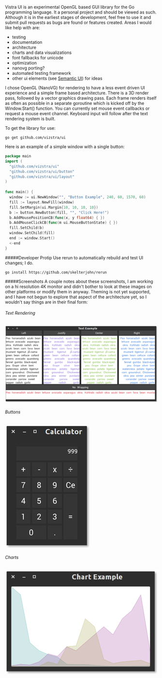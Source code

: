 Vistra UI is an experimental OpenGL based GUI library for the Go programming language. It a personal project and should be viewed as such.  Although it is in the earliest stages of development, feel free to use it and submit pull requests as bugs are found or features created.  Areas I would like help with are:

- testing
- documentation
- architecture
- charts and data visualizations
- font fallbacks for unicode
- optimization
- nanovg porting?
- automated testing framework
- other ui elements (see [Semantic UI](http://semantic-ui.com/)) for ideas

I chose OpenGL (NanoVG) for rendering to have a less event driven UI experience and a simple frame based architecture.  There is a 3D render pass, followed by a vector graphics drawing pass.  Each frame renders itself as often as possible in a separate goroutine which is kicked off by the Window.Start() function.  You can currently set mouse event callbacks or request a mouse event channel.  Keyboard input will follow after the text rendering system is built.

To get the library for use:
```
go get github.com/vizstra/ui
```

Here is an example of a simple window with a single button:
```Go
package main
import (
  "github.com/vizstra/ui"
  "github.com/vizstra/ui/button"
  "github.com/vizstra/ui/layout"
)

func main() {
  window := ui.NewWindow("", "Button Example", 240, 60, 1570, 60)
  fill := layout.NewFill(window)
  fill.SetMargin(ui.Margin{10, 10, 10, 10})
  b := button.NewButton(fill, "", "Click Here!")
  b.AddMousePositionCB(func(x, y float64) { })
  b.AddMouseClickCB(func(m ui.MouseButtonState) { })
  fill.SetChild(b)
  window.SetChild(fill)
  end := window.Start()
  <-end
}
```

#####Developer Protip
Use rerun to automatically rebuild and test UI changes; I do.
```
go install https://github.com/skelterjohn/rerun
```

#####Screenshots
A couple notes about these screenshots, I am working on a hi resolution 4K monitor and didn't bother to look at these images on other platforms or modify them in anyway.  Theming is not yet supported, and I have not begun to explore that aspect of the architecture yet, so I wouldn't say things are in their final form:

###### Text Rendering
<img src=https://raw.githubusercontent.com/vizstra/ui/master/res/img/screenshots/text.png>

###### Buttons
<img src=https://raw.githubusercontent.com/vizstra/ui/master/res/img/screenshots/calculator.png>

###### Charts
<img src=https://raw.githubusercontent.com/vizstra/ui/master/res/img/screenshots/chart1.png>